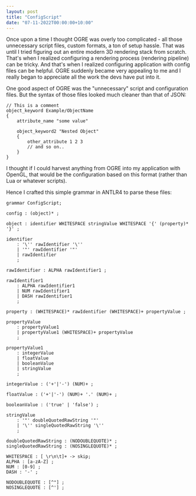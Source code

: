 ```yaml
---
layout: post
title: "ConfigScript"
date: "07-11-2022T00:00:00+10:00"
---
```


Once upon a time I thought OGRE was overly too complicated - all those unnecessary script files, custom formats, a ton of setup hassle.
That was until I tried figuring out an entire modern 3D rendering stack from scratch.
That's when I realized configuring a rendering process (rendering pipeline) can be tricky.
And that's when I realized configuring application with config files can be helpful.
OGRE suddenly became very appealing to me and I really began to appreciate all the work the devs have put into it.

One good aspect of OGRE was the "unnecessary" script and configuration files. But the syntax of those files looked much cleaner
than that of JSON:

```
// This is a comment
object_keyword Example/ObjectName
{
    attribute_name "some value"

    object_keyword2 "Nested Object"
    {
        other_attribute 1 2 3
        // and so on..
    }
}
```

I thought if I could harvest anything from OGRE into my application with OpenGL, that would be the configuration based on this format (rather than Lua or whatever scripts).

Hence I crafted this simple grammar in ANTLR4 to parse these files:

```antlr
grammar ConfigScript;

config : (object)* ;

object : identifier WHITESPACE stringValue WHITESPACE '{' (property)* '}' ;

identifier
    : '\'' rawIdentifier '\''
    | '"' rawIdentifier '"'
    | rawIdentifier
    ;

rawIdentifier : ALPHA rawIdentifier1 ;

rawIdentifier1
    : ALPHA rawIdentifier1
    | NUM rawIdentifier1
    | DASH rawIdentifier1
    ;

property : (WHITESPACE)* rawIdentifier (WHITESPACE)+ propertyValue ;

propertyValue
    : propertyValue1
    | propertyValue1 (WHITESPACE)+ propertyValue
    ;

propertyValue1
    : integerValue
    | floatValue
    | booleanValue
    | stringValue
    ;

integerValue : ('+'|'-') (NUM)+ ;

floatValue : ('+'|'-') (NUM)+ '.' (NUM)+ ;

booleanValue : ('true' | 'false') ;

stringValue
    : '"' doubleQuotedRawString '"'
    | '\'' singleQuotedRawString '\''
    ;

doubleQuotedRawString : (NODOUBLEQUOTE)* ;
singleQuotedRawString : (NOSINGLEQUOTE)* ;

WHITESPACE : [ \r\n\t]+ -> skip;
ALPHA : [a-zA-Z] ;
NUM : [0-9] ;
DASH : '-' ;

NODOUBLEQUOTE : [^"] ;
NOSINGLEQUOTE : [^'] ;
```
